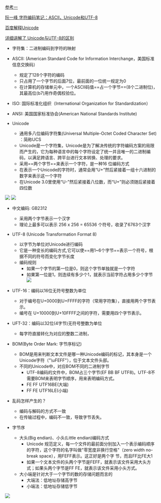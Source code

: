 [参考一](https://blog.csdn.net/Deft_MKJing/article/details/79460485)

[阮一峰 字符编码笔记：ASCII，Unicode和UTF-8](http://www.ruanyifeng.com/blog/2007/10/ascii_unicode_and_utf-8.html)

[百度解释Unicode](https://baike.baidu.com/item/Unicode)

[详细讲解了 Unicode与UTF-8的区别](https://blog.csdn.net/qq_36761831/article/details/82291166)

- 字符集：二进制编码到字符的映射


- ASCII: (American Standard Code for Information Interchange，美国标准信息交换码）
  - 规定了128个字符的编码
  - 只占用了一个字节的后面7位，最前面的一位统一规定为0
  - 在计算机的存储单元中，一个ASCII码值==占一个字节==(8个二进制位)，其最高位(b7)用作奇偶校验位。


- ISO: 国际标准化组织（International Organization for Standardization）
- ANSI: 美国国家标准协会(American National Standards Institute)


- Unicode
  - 通用多八位编码字符集(Universal Multiple-Octet Coded Character Set) ：简称UCS
  -  Unicode是一个字符集，Unicode是为了解决传统的字符编码方案的局限而产生的，它为每种语言中的每个字符设定了统一并且唯一的二进制编码，以满足跨语言、跨平台进行文本转换、处理的要求。
  -  采用==两个字节==来表示一个字符，是一种16 位编码方式
  -  在表示一个Unicode的字符时，通常会用“U+”然后紧接着一组十六进制的数字来表示这一个字符
  -  在Unicode 3.0里使用“U-”然后紧接着八位数，而“U+”则必须随后紧接着四位数


![](https://img-blog.csdn.net/20180307092551277)
![](https://img-blog.csdn.net/20180307093156792)

- 中文编码: GB2312
  - 采用两个字节表示一个汉字
  - 理论上最多可以表示 256 x 256 = 65536 个符号，收录了6763个汉字


- UTF-8 (Unicode Transformation Format 8)
  - 以字节为单位对Unicode进行编码
  - 它是一种变长的编码方式,它可以使==用1~6个字节==表示一个符号，根据不同的符号而变化字节长度
  - 编码规则
    - 如果一个字节的第一位是0，则这个字节单独就是一个字符
    - 如果第一位是1，则连续有多少个1，就表示当前字符占用多少个字节
![](https://img-blog.csdn.net/20180901215838617?watermark/2/text/aHR0cHM6Ly9ibG9nLmNzZG4ubmV0L3FxXzM2NzYxODMx/font/5a6L5L2T/fontsize/400/fill/I0JBQkFCMA==/dissolve/70)


- UTF-16：编码以16位无符号整数为单位
   - 对于编号在U+0000到U+FFFF的字符（常用字符集），直接用两个字节表示。 
  - 编号在 U+10000到U+10FFFF之间的字符，需要用四个字节表示。 


- UFT-32：编码以32位(4字节)无符号整数为单位
  - 每字符直接转化为对应的整数二进制，


- BOM(Byte Order Mark: 字节序标记)
  - BOM是用来判断文本文件是哪一种Unicode编码的标记，其本身是一个Unicode字符（"\uFEFF"），位于文本文件头部。
  - 不同的Unicode中，对应BOM不同的二进制字节
    - UTF-8编码的文件中，BOM占三个字节(EF BB BF UTF8)。UTF-8不需要BOM来表明字节顺序，用来表明编码方式。
    - FE FF UTF16BE(大端)
    - FF FE UTF16LE(小端)


- 乱码怎样产生的？
  - 编码与解码的方式不一致
  - 在传输过程中，编码不一致，导致字节丢失。




  
- 字节序
  -  大头(Big endian)、小头(Little endian)编码方式
     - Unicode 规范定义，每一个文件的最前面分别加入一个表示编码顺序的字符，这个字符的名字叫做"零宽度非换行空格"（zero width no-break space），用FEFF表示。这正好是两个字
    节，而且FF比FE大1
     - 如果一个文本文件的头两个字节是FEFF，就表示该文件采用大头方式；如果头两个字节是FF FE，就表示该文件采用小头方式。
  - 大小端是针对大于一个字节的数的存储问题而言的
    - 大端法：低地址存储高字节
    - 小端法：低地址存储低字节
 
![](https://img-blog.csdn.net/20180901215711147?watermark/2/text/aHR0cHM6Ly9ibG9nLmNzZG4ubmV0L3FxXzM2NzYxODMx/font/5a6L5L2T/fontsize/400/fill/I0JBQkFCMA==/dissolve/70)
